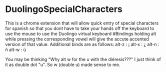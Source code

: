 # DuolingoSpecialCharacters
This is a chrome extension that will allow quick entry of special characters for spanish so that you dont have to take your hands off the keyboard to use the mouse to use the Duolingo virtual keyboard
 #Bindings
 holding alt while pressing the corresponding vowel will give the accute accented version of that value. Additional binds are as follows:
 alt-z : ¡
 alt-x : ¿
 alt-n : ñ
 alt-w : ü
 
 You may be thinking "Why alt w for the u with the diéresis???" I just think of it as double dot "u". So w (double <dot> u) made sense to me.
 
